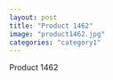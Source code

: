 ```yaml
---
layout: post
title: "Product 1462"
image: "product1462.jpg"
categories: "category1"
---
```

Product 1462
